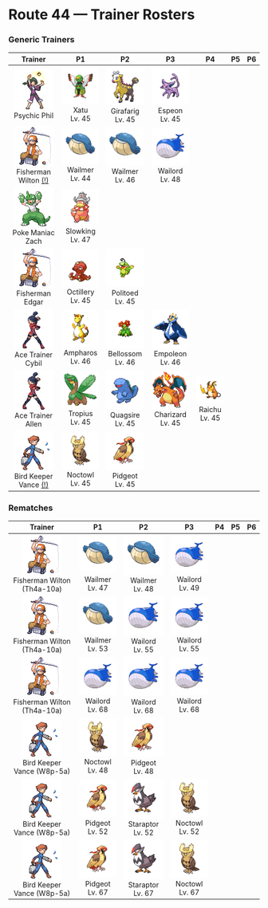 # Route 44 — Trainer Rosters

### Generic Trainers

| Trainer | P1 | P2 | P3 | P4 | P5 | P6 |
|:-------:|:--:|:--:|:--:|:--:|:--:|:--:|
| ![Psychic Phil](../../assets/trainers/psychic.png "Psychic Phil")<br>Psychic Phil | ![Xatu](../../assets/sprites/xatu/front.gif "Xatu: In South America, it is said that its right eye sees the future and its left eye views the past.")<br>Xatu<br>Lv. 45 | ![Girafarig](../../assets/sprites/girafarig/front.gif "Girafarig: Its tail, which also contains a small brain, may bite on its own if it notices an alluring smell.")<br>Girafarig<br>Lv. 45 | ![Espeon](../../assets/sprites/espeon/front.gif "Espeon: By reading air currents, it can predict things such as the weather or its foe’s next move.")<br>Espeon<br>Lv. 45 |
| ![Fisherman Wilton (!)](../../assets/trainers/fisherman.png "Fisherman Wilton (!)")<br>Fisherman Wilton [(!)](#rematches) | ![Wailmer](../../assets/sprites/wailmer/front.gif "Wailmer: It bounces playfully like a ball. The more seawater it swallows, the higher it bounces.")<br>Wailmer<br>Lv. 44 | ![Wailmer](../../assets/sprites/wailmer/front.gif "Wailmer: It bounces playfully like a ball. The more seawater it swallows, the higher it bounces.")<br>Wailmer<br>Lv. 46 | ![Wailord](../../assets/sprites/wailord/front.gif "Wailord: It is the largest of all identified Pokémon. They jump as a pack to herd their prey.")<br>Wailord<br>Lv. 48 |
| ![Poke Maniac Zach](../../assets/trainers/poke_maniac.png "Poke Maniac Zach")<br>Poke Maniac Zach | ![Slowking](../../assets/sprites/slowking/front.gif "Slowking: When its head was bitten, toxins entered SLOWPOKE’s head and unlocked an extraordinary power.")<br>Slowking<br>Lv. 47 |
| ![Fisherman Edgar](../../assets/trainers/fisherman.png "Fisherman Edgar")<br>Fisherman Edgar | ![Octillery](../../assets/sprites/octillery/front.gif "Octillery: It instinctively sneaks into rocky holes. If it gets sleepy, it steals the nest of a fellow OCTILLERY.")<br>Octillery<br>Lv. 45 | ![Politoed](../../assets/sprites/politoed/front.gif "Politoed: Whenever three or more of these get together, they sing in a loud voice that sounds like bellowing.")<br>Politoed<br>Lv. 45 |
| ![Ace Trainer Cybil](../../assets/trainers/ace_trainer.png "Ace Trainer Cybil")<br>Ace Trainer Cybil | ![Ampharos](../../assets/sprites/ampharos/front.gif "Ampharos: The bright light on its tail can be seen far away. It has been treasured since ancient times as a beacon.")<br>Ampharos<br>Lv. 46 | ![Bellossom](../../assets/sprites/bellossom/front.gif "Bellossom: Plentiful in the tropics. When it dances, its petals rub together and make a pleasant ringing sound.")<br>Bellossom<br>Lv. 46 | ![Empoleon](../../assets/sprites/empoleon/front.gif "Empoleon: It avoids unnecessary disputes, but it will decimate anything that threatens its pride.")<br>Empoleon<br>Lv. 46 |
| ![Ace Trainer Allen](../../assets/trainers/ace_trainer.png "Ace Trainer Allen")<br>Ace Trainer Allen | ![Tropius](../../assets/sprites/tropius/front.gif "Tropius: The bunch of fruit around its neck ripens twice a year and is delicious. It’s a highly favored tropical snack.")<br>Tropius<br>Lv. 45 | ![Quagsire](../../assets/sprites/quagsire/front.gif "Quagsire: Due to its relaxed and carefree attitude, it often bumps its head on boulders and boat hulls as it swims.")<br>Quagsire<br>Lv. 45 | ![Charizard](../../assets/sprites/charizard/front.gif "Charizard: Breathing intense, hot flames, it can melt almost anything. Its breath inflicts terrible pain on enemies.")<br>Charizard<br>Lv. 45 | ![Raichu](../../assets/sprites/raichu/front.gif "Raichu: If the electric pouches in its cheeks become fully charged, both ears will stand straight up.")<br>Raichu<br>Lv. 45 |
| ![Bird Keeper Vance (!)](../../assets/trainers/bird_keeper.png "Bird Keeper Vance (!)")<br>Bird Keeper Vance [(!)](#rematches) | ![Noctowl](../../assets/sprites/noctowl/front.gif "Noctowl: When it needs to think, it rotates its head 180 degrees to sharpen its intellectual power.")<br>Noctowl<br>Lv. 45 | ![Pidgeot](../../assets/sprites/pidgeot/front.gif "Pidgeot: It spreads its beautiful wings wide to frighten its enemies. It can fly at Mach 2 speed.")<br>Pidgeot<br>Lv. 45 |


### Rematches

| Trainer | P1 | P2 | P3 | P4 | P5 | P6 |
|:-------:|:--:|:--:|:--:|:--:|:--:|:--:|
| ![Fisherman Wilton (Th4a-10a)](../../assets/trainers/fisherman.png "Fisherman Wilton (Th4a-10a)")<br>Fisherman Wilton (Th4a-10a) | ![Wailmer](../../assets/sprites/wailmer/front.gif "Wailmer: It bounces playfully like a ball. The more seawater it swallows, the higher it bounces.")<br>Wailmer<br>Lv. 47 | ![Wailmer](../../assets/sprites/wailmer/front.gif "Wailmer: It bounces playfully like a ball. The more seawater it swallows, the higher it bounces.")<br>Wailmer<br>Lv. 48 | ![Wailord](../../assets/sprites/wailord/front.gif "Wailord: It is the largest of all identified Pokémon. They jump as a pack to herd their prey.")<br>Wailord<br>Lv. 49 |
| ![Fisherman Wilton (Th4a-10a)](../../assets/trainers/fisherman.png "Fisherman Wilton (Th4a-10a)")<br>Fisherman Wilton (Th4a-10a) | ![Wailmer](../../assets/sprites/wailmer/front.gif "Wailmer: It bounces playfully like a ball. The more seawater it swallows, the higher it bounces.")<br>Wailmer<br>Lv. 53 | ![Wailord](../../assets/sprites/wailord/front.gif "Wailord: It is the largest of all identified Pokémon. They jump as a pack to herd their prey.")<br>Wailord<br>Lv. 55 | ![Wailord](../../assets/sprites/wailord/front.gif "Wailord: It is the largest of all identified Pokémon. They jump as a pack to herd their prey.")<br>Wailord<br>Lv. 55 |
| ![Fisherman Wilton (Th4a-10a)](../../assets/trainers/fisherman.png "Fisherman Wilton (Th4a-10a)")<br>Fisherman Wilton (Th4a-10a) | ![Wailord](../../assets/sprites/wailord/front.gif "Wailord: It is the largest of all identified Pokémon. They jump as a pack to herd their prey.")<br>Wailord<br>Lv. 68 | ![Wailord](../../assets/sprites/wailord/front.gif "Wailord: It is the largest of all identified Pokémon. They jump as a pack to herd their prey.")<br>Wailord<br>Lv. 68 | ![Wailord](../../assets/sprites/wailord/front.gif "Wailord: It is the largest of all identified Pokémon. They jump as a pack to herd their prey.")<br>Wailord<br>Lv. 68 |
| ![Bird Keeper Vance (W8p-5a)](../../assets/trainers/bird_keeper.png "Bird Keeper Vance (W8p-5a)")<br>Bird Keeper Vance (W8p-5a) | ![Noctowl](../../assets/sprites/noctowl/front.gif "Noctowl: When it needs to think, it rotates its head 180 degrees to sharpen its intellectual power.")<br>Noctowl<br>Lv. 48 | ![Pidgeot](../../assets/sprites/pidgeot/front.gif "Pidgeot: It spreads its beautiful wings wide to frighten its enemies. It can fly at Mach 2 speed.")<br>Pidgeot<br>Lv. 48 |
| ![Bird Keeper Vance (W8p-5a)](../../assets/trainers/bird_keeper.png "Bird Keeper Vance (W8p-5a)")<br>Bird Keeper Vance (W8p-5a) | ![Pidgeot](../../assets/sprites/pidgeot/front.gif "Pidgeot: It spreads its beautiful wings wide to frighten its enemies. It can fly at Mach 2 speed.")<br>Pidgeot<br>Lv. 52 | ![Staraptor](../../assets/sprites/staraptor/front.gif "Staraptor: When STARAVIA evolve into STARAPTOR, they leave the flock to live alone. They have sturdy wings.")<br>Staraptor<br>Lv. 52 | ![Noctowl](../../assets/sprites/noctowl/front.gif "Noctowl: When it needs to think, it rotates its head 180 degrees to sharpen its intellectual power.")<br>Noctowl<br>Lv. 52 |
| ![Bird Keeper Vance (W8p-5a)](../../assets/trainers/bird_keeper.png "Bird Keeper Vance (W8p-5a)")<br>Bird Keeper Vance (W8p-5a) | ![Pidgeot](../../assets/sprites/pidgeot/front.gif "Pidgeot: It spreads its beautiful wings wide to frighten its enemies. It can fly at Mach 2 speed.")<br>Pidgeot<br>Lv. 67 | ![Staraptor](../../assets/sprites/staraptor/front.gif "Staraptor: When STARAVIA evolve into STARAPTOR, they leave the flock to live alone. They have sturdy wings.")<br>Staraptor<br>Lv. 67 | ![Noctowl](../../assets/sprites/noctowl/front.gif "Noctowl: When it needs to think, it rotates its head 180 degrees to sharpen its intellectual power.")<br>Noctowl<br>Lv. 67 |

